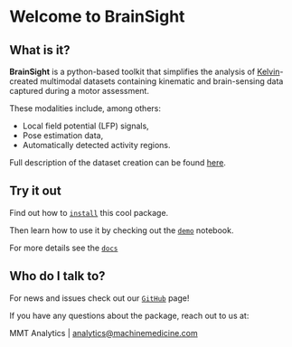 # Welcome to **BrainSight** #

## What is it? ##

**BrainSight** is a python-based toolkit that simplifies the analysis of
[Kelvin](https://machinemedicine.com/kelvin/)-created multimodal datasets
containing kinematic and brain-sensing data captured during a motor assessment.

These modalities include, among others:

- Local field potential (LFP) signals,
- Pose estimation data,
- Automatically detected activity regions.

Full description of the dataset creation can be found [here](../documentation/dataset.md).

## Try it out ##

Find out how to [`install`](./install.md) this cool package.

Then learn how to use it by checking out the [`demo`](./demo.md) notebook.

For more details see the [`docs`](../reference/brainsight/__init__.md)

## Who do I talk to? ##

For news and issues check out our [`GitHub`](https://github.com/machinemedicine/brainsight) page!

If you have any questions about the package, reach out to us at:

MMT Analytics | analytics@machinemedicine.com